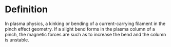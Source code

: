 # Definition

In plasma physics, a kinking or bending of a current-carrying filament
in the pinch effect geometry. If a slight bend forms in the plasma
column of a pinch, the magnetic forces are such as to increase the bend
and the column is unstable.
